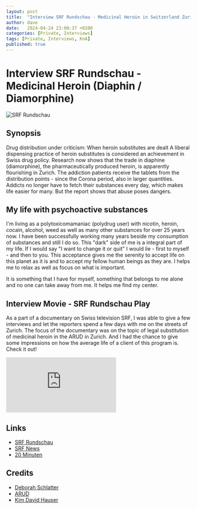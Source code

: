 ```yaml
---
layout: post
title:  "Interview SRF Rundschau - Medicinal Heroin in Switzerland Zurich"
author: dave
date:   2024-04-24 23:00:37 +0200
categories: [Private, Interviews]
tags: [Private, Interviews, KnA]
published: true 
---
```

# Interview SRF Rundschau - Medicinal Heroin (Diaphin / Diamorphine)

![SRF Rundschau](../../assets/img/private/SRF-Interview-Medicinal-Heroin-Movie-Frontpage-2024-04-24-01.png)


## Synopsis
Drug distribution under criticism: When heroin substitutes are dealt
A liberal dispensing practice of heroin substitutes is considered an achievement in Swiss drug policy. Research now shows that the trade in diaphine (diamorphine), the pharmaceutically produced heroin, is apparently flourishing in Zurich. The addiction patients receive the tablets from the distribution points - since the Corona period, also in larger quantities. Addicts no longer have to fetch their substances every day, which makes life easier for many. But the report shows that abuse poses dangers.

## My life with psychoactive substances
I'm living as a polytoxicomamaniac (polydrug user) with nicotin, heroin, cocain, alcohol, weed as well as many other substances for over 25 years now. I have been successfully working many years beside my consumption of substances and still I do so. This "dark" side of me is a integral part of my life. If I would say "I want to change it or quit" I would lie - first to myself - and then to you. This acceptance gives me the serenity to accept life on this planet as it is and to accept my fellow human beings as they are. I helps me to relax as well as focus on what is important.

It is something that I have for myself, something that belongs to me alone and no one can take away from me. It helps me find my center.

## Interview Movie - SRF Rundschau Play
As a part of a documentary on Swiss television SRF, I was able to give a few interviews and let the reporters spend a few days with me on the streets of Zurich. The focus of the documentary was on the topic of legal substitution of medicinal heroin in the ARUD in Zurich. And I had the chance to give some impressions on how the average life of a client of this program is. Check it out!
<div class="container-responsive-iframe">
<iframe class="responsive-iframe" src="https://www.youtube.com/embed/cf4hwd9kLog" title="Youtube clip of the SRF Rundschau from 2024-04-24" frameborder="0" allow="accelerometer; autoplay; clipboard-write; encrypted-media; gyroscope; picture-in-picture" allowfullscreen></iframe>
</div>

## Links
- [SRF Rundschau](https://www.srf.ch/play/tv/rundschau/video/angriff-auf-privatvermoegen---unternehmer-mobilisieren-gegen-juso-erbschaftssteuer?urn=urn:srf:video:c467c770-7966-44b4-94c3-3511b680d1a6)
- [SRF News](https://www.srf.ch/news/gesellschaft/zuercher-drogenpolitik-suechtige-dealen-am-hauptbahnhof-zuerich-mit-medizinischem-heroin)
- [20 Minuten](https://www.20min.ch/story/zuerich-hauptbahnhof-suechtige-verkaufen-gefaehrliche-heroin-pillen-am-gleis-3-103091993)

## Credits
- [Deborah Schlatter](mailto:deborah.schlatter@srf.ch)
- [ARUD](https://arud.ch/fachbereiche/fachbereiche/psychiatrie-und-psychotherapie)
- [Kim David Hauser](mailto:kim@kimhauser.ch)
